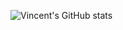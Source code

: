 ![Vincent's GitHub stats](https://github-readme-stats.vercel.app/api?username=vinceg&show_icons=true&count_private=true&hide=issues)

